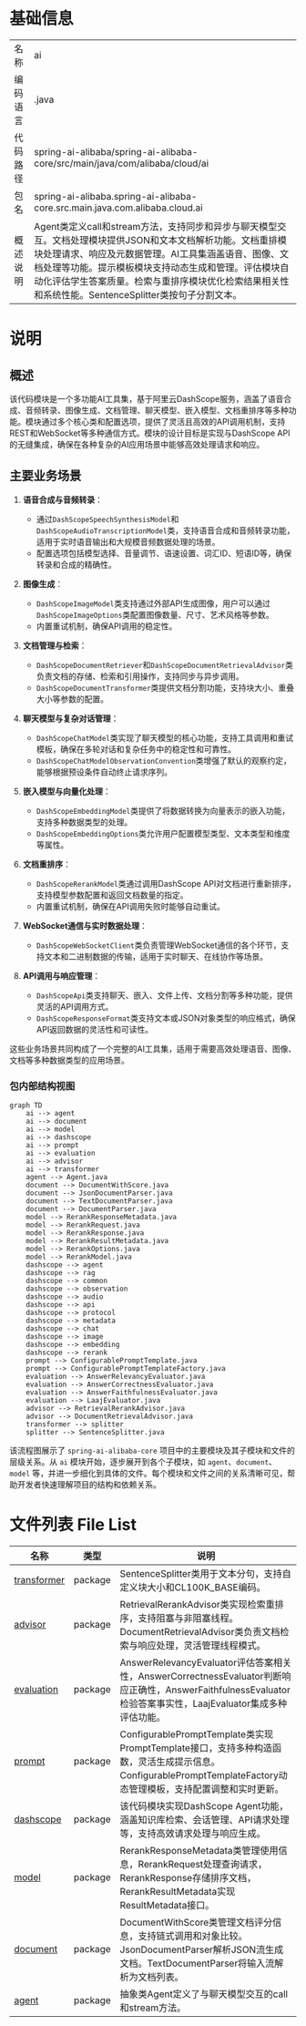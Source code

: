 # 基础信息

|      |      |
|------|------|
| 名称 | ai |
| 编码语言 | .java |
| 代码路径 | spring-ai-alibaba/spring-ai-alibaba-core/src/main/java/com/alibaba/cloud/ai |
| 包名 | spring-ai-alibaba.spring-ai-alibaba-core.src.main.java.com.alibaba.cloud.ai |
| 概述说明 | Agent类定义call和stream方法，支持同步和异步与聊天模型交互。文档处理模块提供JSON和文本文档解析功能。文档重排模块处理请求、响应及元数据管理。AI工具集涵盖语音、图像、文档处理等功能。提示模板模块支持动态生成和管理。评估模块自动化评估学生答案质量。检索与重排序模块优化检索结果相关性和系统性能。SentenceSplitter类按句子分割文本。 |

# 说明

## 概述

该代码模块是一个多功能AI工具集，基于阿里云DashScope服务，涵盖了语音合成、音频转录、图像生成、文档管理、聊天模型、嵌入模型、文档重排序等多种功能。模块通过多个核心类和配置选项，提供了灵活且高效的API调用机制，支持REST和WebSocket等多种通信方式。模块的设计目标是实现与DashScope API的无缝集成，确保在各种复杂的AI应用场景中能够高效处理请求和响应。

## 主要业务场景

1. **语音合成与音频转录**：
   - 通过`DashScopeSpeechSynthesisModel`和`DashScopeAudioTranscriptionModel`类，支持语音合成和音频转录功能，适用于实时语音输出和大规模音频数据处理的场景。
   - 配置选项包括模型选择、音量调节、语速设置、词汇ID、短语ID等，确保转录和合成的精确性。

2. **图像生成**：
   - `DashScopeImageModel`类支持通过外部API生成图像，用户可以通过`DashScopeImageOptions`类配置图像数量、尺寸、艺术风格等参数。
   - 内置重试机制，确保API调用的稳定性。

3. **文档管理与检索**：
   - `DashScopeDocumentRetriever`和`DashScopeDocumentRetrievalAdvisor`类负责文档的存储、检索和引用操作，支持同步与异步调用。
   - `DashScopeDocumentTransformer`类提供文档分割功能，支持块大小、重叠大小等参数的配置。

4. **聊天模型与复杂对话管理**：
   - `DashScopeChatModel`类实现了聊天模型的核心功能，支持工具调用和重试模板，确保在多轮对话和复杂任务中的稳定性和可靠性。
   - `DashScopeChatModelObservationConvention`类增强了默认的观察约定，能够根据预设条件自动终止请求序列。

5. **嵌入模型与向量化处理**：
   - `DashScopeEmbeddingModel`类提供了将数据转换为向量表示的嵌入功能，支持多种数据类型的处理。
   - `DashScopeEmbeddingOptions`类允许用户配置模型类型、文本类型和维度等属性。

6. **文档重排序**：
   - `DashScopeRerankModel`类通过调用DashScope API对文档进行重新排序，支持模型参数配置和返回文档数量的指定。
   - 内置重试机制，确保在API调用失败时能够自动重试。

7. **WebSocket通信与实时数据处理**：
   - `DashScopeWebSocketClient`类负责管理WebSocket通信的各个环节，支持文本和二进制数据的传输，适用于实时聊天、在线协作等场景。

8. **API调用与响应管理**：
   - `DashScopeApi`类支持聊天、嵌入、文件上传、文档分割等多种功能，提供灵活的API调用方式。
   - `DashScopeResponseFormat`类支持文本或JSON对象类型的响应格式，确保API返回数据的灵活性和可读性。

这些业务场景共同构成了一个完整的AI工具集，适用于需要高效处理语音、图像、文档等多种数据类型的应用场景。


### 包内部结构视图

```mermaid
graph TD
    ai --> agent
    ai --> document
    ai --> model
    ai --> dashscope
    ai --> prompt
    ai --> evaluation
    ai --> advisor
    ai --> transformer
    agent --> Agent.java
    document --> DocumentWithScore.java
    document --> JsonDocumentParser.java
    document --> TextDocumentParser.java
    document --> DocumentParser.java
    model --> RerankResponseMetadata.java
    model --> RerankRequest.java
    model --> RerankResponse.java
    model --> RerankResultMetadata.java
    model --> RerankOptions.java
    model --> RerankModel.java
    dashscope --> agent
    dashscope --> rag
    dashscope --> common
    dashscope --> observation
    dashscope --> audio
    dashscope --> api
    dashscope --> protocol
    dashscope --> metadata
    dashscope --> chat
    dashscope --> image
    dashscope --> embedding
    dashscope --> rerank
    prompt --> ConfigurablePromptTemplate.java
    prompt --> ConfigurablePromptTemplateFactory.java
    evaluation --> AnswerRelevancyEvaluator.java
    evaluation --> AnswerCorrectnessEvaluator.java
    evaluation --> AnswerFaithfulnessEvaluator.java
    evaluation --> LaajEvaluator.java
    advisor --> RetrievalRerankAdvisor.java
    advisor --> DocumentRetrievalAdvisor.java
    transformer --> splitter
    splitter --> SentenceSplitter.java
```

该流程图展示了 `spring-ai-alibaba-core` 项目中的主要模块及其子模块和文件的层级关系。从 `ai` 模块开始，逐步展开到各个子模块，如 `agent`、`document`、`model` 等，并进一步细化到具体的文件。每个模块和文件之间的关系清晰可见，帮助开发者快速理解项目的结构和依赖关系。

# 文件列表 File List

| 名称   | 类型  | 说明 |
|-------|------|-------------|
| [transformer](transformer/_module.md) | package | SentenceSplitter类用于文本分句，支持自定义块大小和CL100K_BASE编码。 |
| [advisor](advisor/_module.md) | package | RetrievalRerankAdvisor类实现检索重排序，支持阻塞与非阻塞线程。DocumentRetrievalAdvisor类负责文档检索与响应处理，灵活管理线程模式。 |
| [evaluation](evaluation/_module.md) | package | AnswerRelevancyEvaluator评估答案相关性，AnswerCorrectnessEvaluator判断响应正确性，AnswerFaithfulnessEvaluator检验答案事实性，LaajEvaluator集成多种评估功能。 |
| [prompt](prompt/_module.md) | package | ConfigurablePromptTemplate类实现PromptTemplate接口，支持多种构造函数，灵活生成提示信息。ConfigurablePromptTemplateFactory动态管理模板，支持配置调整和实时更新。 |
| [dashscope](dashscope/_module.md) | package | 该代码模块实现DashScope Agent功能，涵盖知识库检索、会话管理、API请求处理等，支持高效请求处理与响应生成。 |
| [model](model/_module.md) | package | RerankResponseMetadata类管理使用信息，RerankRequest处理查询请求，RerankResponse存储排序文档，RerankResultMetadata实现ResultMetadata接口。 |
| [document](document/_module.md) | package | DocumentWithScore类管理文档评分信息，支持链式调用和对象比较。JsonDocumentParser解析JSON流生成文档。TextDocumentParser将输入流解析为文档列表。 |
| [agent](agent/_module.md) | package | 抽象类Agent定义了与聊天模型交互的call和stream方法。 |



